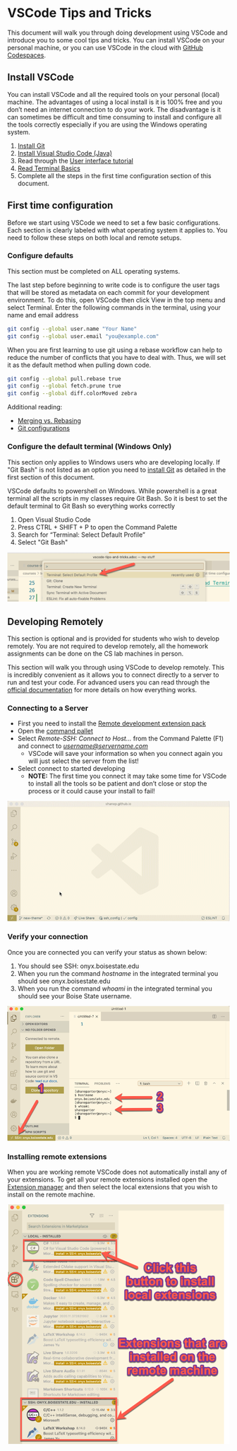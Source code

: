 # VSCode Tips and Tricks

This document will walk you through doing development using VSCode and
introduce you to some cool tips and tricks. You can install VSCode on
your personal machine, or you can use VSCode in the cloud with [GitHub
Codespaces](https://github.com/features/codespaces).

## Install VSCode

You can install VSCode and all the required tools on your personal
(local) machine. The advantages of using a local install is it is 100%
free and you don’t need an internet connection to do your work. The
disadvantage is it can sometimes be difficult and time consuming to
install and configure all the tools correctly especially if you are
using the Windows operating system.

1. [Install Git](https://git-scm.com/downloads)
2. [Install Visual Studio Code (Java)](https://code.visualstudio.com/learntocode/)
3. Read through the [User interface tutorial](https://code.visualstudio.com/docs/getstarted/userinterface)
4. [Read Terminal Basics](https://code.visualstudio.com/docs/terminal/basics)
5. Complete all the steps in the first time configuration section of this document.

## First time configuration

Before we start using VSCode we need to set a few basic configurations.
Each section is clearly labeled with what operating system it applies
to. You need to follow these steps on both local and remote setups.

### Configure defaults

This section must be completed on ALL operating systems.

The last step before beginning to write code is to configure the user
tags that will be stored as metadata on each commit for your development
environment. To do this, open VSCode then click View in the top menu and
select Terminal. Enter the following commands in the terminal, using
your name and email address

```bash
git config --global user.name "Your Name"
git config --global user.email "you@example.com"
```

When you are first learning to use git using a rebase workflow can help
to reduce the number of conflicts that you have to deal with. Thus, we
will set it as the default method when pulling down code.

```bash
git config --global pull.rebase true
git config --global fetch.prune true
git config --global diff.colorMoved zebra
```

Additional reading:

- [Merging vs. Rebasing](https://www.atlassian.com/git/tutorials/merging-vs-rebasing)
- [Git configurations](https://spin.atomicobject.com/2020/05/05/git-configurations-default/)

### Configure the default terminal (Windows Only)

This section only applies to Windows users who are developing locally.
If "Git Bash" is not listed as an option you need to [install
Git](https://git-scm.com/downloads) as detailed in the first section of
this document.

VSCode defaults to powershell on Windows. While powershell is a great
terminal all the scripts in my classes require Git Bash. So it is best
to set the default terminal to Git Bash so everything works correctly

1. Open Visual Studio Code
2. Press CTRL + SHIFT + P to open the Command Palette
3. Search for “Terminal: Select Default Profile”
4. Select "Git Bash"

![Set Default Terminal](images/vscode-default-terminal.png)

## Developing Remotely

This section is optional and is provided for students who wish to
develop remotely. You are not required to develop remotely, all the
homework assignments can be done on the CS lab machines in person.

This section will walk you through using VSCode to develop remotely.
This is incredibly convenient as it allows you to connect directly to a
server to run and test your code. For advanced users you can read
through the [official
documentation](https://code.visualstudio.com/docs/remote/ssh) for more
details on how everything works.

### Connecting to a Server

- First you need to install the [Remote development extension pack](https://marketplace.visualstudio.com/items?itemName=ms-vscode-remote.vscode-remote-extensionpack)
- Open the [command pallet](https://code.visualstudio.com/docs/getstarted/userinterface#_command-palette)
- Select *Remote-SSH: Connect to Host…​* from the Command Palette (F1) and connect to *username@servername.com*
  - VSCode will save your information so when you connect again you will just select the server from the list!
- Select connect to started developing
  - **NOTE:** The first time you connect it may take some time for VSCode to
    install all the tools so be patient and don’t close or stop the process or
    it could cause your install to fail!

![Visual walk through](images/vscode_remote_devel.gif)

### Verify your connection

Once you are connected you can verify your status as shown below:

1. You should see SSH: onyx.boisestate.edu
2. When you run the command *hostname* in the integrated terminal you should see onyx.boisestate.edu
3. When you run the command *whoami* in the integrated terminal you should see your Boise State username.

![VSCode connected](images/vscode_connected.png)

### Installing remote extensions

When you are working remote VSCode does not automatically install any of
your extensions. To get all your remote extensions installed open the
[Extension
manager](https://code.visualstudio.com/docs/editor/extension-gallery)
and then select the local extensions that you wish to install on the
remote machine.

![VSCode remote extensions](images/vscode-remote-extensions.png)
